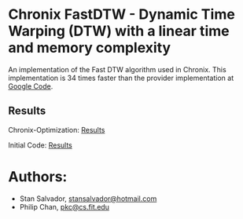 # Chronix FastDTW - Dynamic Time Warping (DTW) with a linear time and memory complexity 

An implementation of the Fast DTW algorithm used in Chronix.
This implementation is 34 times faster than the provider implementation at [Google Code](http://code.google.com/p/fastdtw/).
## Results
Chronix-Optimization:
[Results](https://github.com/ChronixDB/chronix.fastdtw/blob/master/results/chronix-optimization.csv)

Initial Code:
[Results](https://github.com/ChronixDB/chronix.fastdtw/blob/master/results/source-runtime.csv)

# Authors:
- Stan Salvador, stansalvador@hotmail.com
- Philip Chan, pkc@cs.fit.edu
